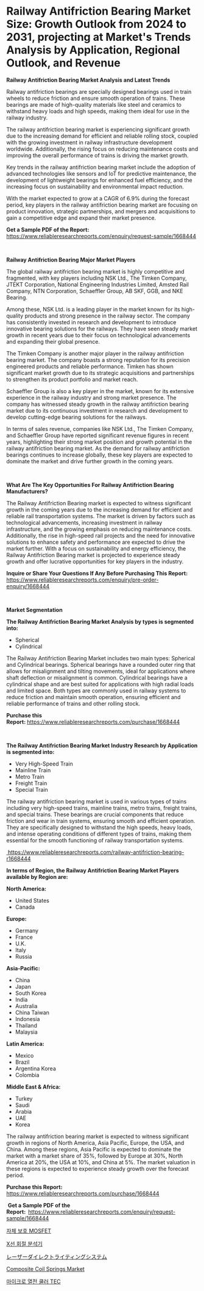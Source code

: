 <p><h1>Railway Antifriction Bearing Market Size: Growth Outlook from 2024 to 2031, projecting at Market's Trends Analysis by Application, Regional Outlook, and Revenue</h1></p><p><strong>Railway Antifriction Bearing Market Analysis and Latest Trends</strong></p>
<p><p>Railway antifriction bearings are specially designed bearings used in train wheels to reduce friction and ensure smooth operation of trains. These bearings are made of high-quality materials like steel and ceramics to withstand heavy loads and high speeds, making them ideal for use in the railway industry.</p><p>The railway antifriction bearing market is experiencing significant growth due to the increasing demand for efficient and reliable rolling stock, coupled with the growing investment in railway infrastructure development worldwide. Additionally, the rising focus on reducing maintenance costs and improving the overall performance of trains is driving the market growth.</p><p>Key trends in the railway antifriction bearing market include the adoption of advanced technologies like sensors and IoT for predictive maintenance, the development of lightweight bearings for enhanced fuel efficiency, and the increasing focus on sustainability and environmental impact reduction.</p><p>With the market expected to grow at a CAGR of 6.9% during the forecast period, key players in the railway antifriction bearing market are focusing on product innovation, strategic partnerships, and mergers and acquisitions to gain a competitive edge and expand their market presence.</p></p>
<p><strong>Get a Sample PDF of the Report:&nbsp;</strong> <a href="https://www.reliableresearchreports.com/enquiry/request-sample/1668444">https://www.reliableresearchreports.com/enquiry/request-sample/1668444</a></p>
<p>&nbsp;</p>
<p><strong>Railway Antifriction Bearing Major Market Players</strong></p>
<p><p>The global railway antifriction bearing market is highly competitive and fragmented, with key players including NSK Ltd., The Timken Company, JTEKT Corporation, National Engineering Industries Limited, Amsted Rail Company, NTN Corporation, Schaeffler Group, AB SKF, GGB, and NKE Bearing. </p><p>Among these, NSK Ltd. is a leading player in the market known for its high-quality products and strong presence in the railway sector. The company has consistently invested in research and development to introduce innovative bearing solutions for the railways. They have seen steady market growth in recent years due to their focus on technological advancements and expanding their global presence.</p><p>The Timken Company is another major player in the railway antifriction bearing market. The company boasts a strong reputation for its precision engineered products and reliable performance. Timken has shown significant market growth due to its strategic acquisitions and partnerships to strengthen its product portfolio and market reach.</p><p>Schaeffler Group is also a key player in the market, known for its extensive experience in the railway industry and strong market presence. The company has witnessed steady growth in the railway antifriction bearing market due to its continuous investment in research and development to develop cutting-edge bearing solutions for the railways.</p><p>In terms of sales revenue, companies like NSK Ltd., The Timken Company, and Schaeffler Group have reported significant revenue figures in recent years, highlighting their strong market position and growth potential in the railway antifriction bearing market. As the demand for railway antifriction bearings continues to increase globally, these key players are expected to dominate the market and drive further growth in the coming years.</p></p>
<p>&nbsp;</p>
<p><strong>What Are The Key Opportunities For Railway Antifriction Bearing Manufacturers?</strong></p>
<p><p>The Railway Antifriction Bearing market is expected to witness significant growth in the coming years due to the increasing demand for efficient and reliable rail transportation systems. The market is driven by factors such as technological advancements, increasing investment in railway infrastructure, and the growing emphasis on reducing maintenance costs. Additionally, the rise in high-speed rail projects and the need for innovative solutions to enhance safety and performance are expected to drive the market further. With a focus on sustainability and energy efficiency, the Railway Antifriction Bearing market is projected to experience steady growth and offer lucrative opportunities for key players in the industry.</p></p>
<p><strong>Inquire or Share Your Questions If Any Before Purchasing This Report:</strong> <a href="https://www.reliableresearchreports.com/enquiry/pre-order-enquiry/1668444">https://www.reliableresearchreports.com/enquiry/pre-order-enquiry/1668444</a></p>
<p>&nbsp;</p>
<p><strong>Market Segmentation</strong></p>
<p><strong>The Railway Antifriction Bearing Market Analysis by types is segmented into:</strong></p>
<p><ul><li>Spherical</li><li>Cylindrical</li></ul></p>
<p><p>The Railway Antifriction Bearing Market includes two main types: Spherical and Cylindrical bearings. Spherical bearings have a rounded outer ring that allows for misalignment and tilting movements, ideal for applications where shaft deflection or misalignment is common. Cylindrical bearings have a cylindrical shape and are best suited for applications with high radial loads and limited space. Both types are commonly used in railway systems to reduce friction and maintain smooth operation, ensuring efficient and reliable performance of trains and other rolling stock.</p></p>
<p><strong>Purchase this Report:&nbsp;</strong><a href="https://www.reliableresearchreports.com/purchase/1668444">https://www.reliableresearchreports.com/purchase/1668444</a></p>
<p>&nbsp;</p>
<p><strong>The Railway Antifriction Bearing Market Industry Research by Application is segmented into:</strong></p>
<p><ul><li>Very High-Speed Train</li><li>Mainline Train</li><li>Metro Train</li><li>Freight Train</li><li>Special Train</li></ul></p>
<p><p>The railway antifriction bearing market is used in various types of trains including very high-speed trains, mainline trains, metro trains, freight trains, and special trains. These bearings are crucial components that reduce friction and wear in train systems, ensuring smooth and efficient operation. They are specifically designed to withstand the high speeds, heavy loads, and intense operating conditions of different types of trains, making them essential for the smooth functioning of railway transportation systems.</p></p>
<p><a href="https://www.reliableresearchreports.com/railway-antifriction-bearing-r1668444">&nbsp;https://www.reliableresearchreports.com/railway-antifriction-bearing-r1668444</a></p>
<p><strong>In terms of Region, the Railway Antifriction Bearing Market Players available by Region are:</strong></p>
<p>
    <p> <strong> North America: </strong>
        <ul>
            <li>United States</li>
            <li>Canada</li>
        </ul>
        </p> 
    <p> <strong> Europe: </strong>
        <ul>
            <li>Germany</li>
            <li>France</li>
            <li>U.K.</li>
            <li>Italy</li>
            <li>Russia</li>
        </ul>
        </p> 
    <p> <strong> Asia-Pacific: </strong>
        <ul>
            <li>China</li>
            <li>Japan</li>
            <li>South Korea</li>
            <li>India</li>
            <li>Australia</li>
            <li>China Taiwan</li>
            <li>Indonesia</li>
            <li>Thailand</li>
            <li>Malaysia</li>
        </ul>
        </p> 
    <p> <strong> Latin America: </strong>
        <ul>
            <li>Mexico</li>
            <li>Brazil</li>
            <li>Argentina Korea</li>
            <li>Colombia</li>
        </ul>
        </p> 
    <p> <strong> Middle East & Africa: </strong>
        <ul>
            <li>Turkey</li>
            <li>Saudi</li>
            <li>Arabia</li>
            <li>UAE</li>
            <li>Korea</li>
        </ul>
    </p>
    </p>
<p><p>The railway antifriction bearing market is expected to witness significant growth in regions of North America, Asia Pacific, Europe, the USA, and China. Among these regions, Asia Pacific is expected to dominate the market with a market share of 35%, followed by Europe at 30%, North America at 20%, the USA at 10%, and China at 5%. The market valuation in these regions is expected to experience steady growth over the forecast period.</p></p>
<p><strong>Purchase this Report: </strong><a href="https://www.reliableresearchreports.com/purchase/1668444">https://www.reliableresearchreports.com/purchase/1668444</a></p>
<p>&nbsp;<strong>Get a Sample PDF of the Report:&nbsp;&nbsp;</strong><a href="https://www.reliableresearchreports.com/enquiry/request-sample/1668444">https://www.reliableresearchreports.com/enquiry/request-sample/1668444</a></p>
<p><strong></strong></p>
<p><p><a href="https://medium.com/@mathieu.rico66/%EC%9E%90%EA%B0%80-%EB%B3%B4%ED%98%B8-mosfet-%EC%82%B0%EC%97%85%EC%97%90-%EB%8C%80%ED%95%9C-%ED%86%B5%EC%B0%B0-%EC%8B%9C%EC%9E%A5%EC%9D%98-%EC%9E%AC%EC%A0%95-%EC%83%81%ED%83%9C-%EC%8B%9C%EC%9E%A5-%EA%B7%9C%EB%AA%A8-%EB%B0%8F-2031%EB%85%84%EA%B9%8C%EC%A7%80%EC%9D%98-%EC%88%98%EC%9D%B5-%EB%B6%84%EC%84%9D-a7af3ad2acbc">자체 보호 MOSFET</a></p><p><a href="https://github.com/vsap75a286l/Market-Research-Report-List-2/blob/main/4301219115599.md">X선 회절 분석기</a></p><p><a href="https://medium.com/@vkdyfujt97/2024%E5%B9%B4%E3%81%8B%E3%82%892031%E5%B9%B4%E3%81%BE%E3%81%A7%E3%81%AE%E6%9C%9F%E9%96%93%E3%81%AB%E3%81%8A%E3%81%91%E3%82%8B%E3%83%AC%E3%83%BC%E3%82%B6%E3%83%BC%E3%83%80%E3%82%A4%E3%83%AC%E3%82%AF%E3%83%88%E3%83%A9%E3%82%A4%E3%83%86%E3%82%A3%E3%83%B3%E3%82%B0%E3%82%B7%E3%82%B9%E3%83%86%E3%83%A0%E5%B8%82%E5%A0%B4%E3%82%B7%E3%82%A7%E3%82%A2%E3%81%8A%E3%82%88%E3%81%B3%E7%AB%B6%E4%BA%89%E7%92%B0%E5%A2%83%E3%81%AB%E9%96%A2%E3%81%99%E3%82%8B%E6%B4%9E%E5%AF%9F-4990d2b3dfdb">レーザーダイレクトライティングシステム</a></p><p><a href="https://github.com/arionmp/Market-Research-Report-List-3/blob/main/composite-coil-springs-market.md">Composite Coil Springs Market</a></p><p><a href="https://medium.com/@hasibul7690_1727/%EB%AF%B8%EC%84%B8-%EC%97%B4%EC%A0%84%EA%B8%B0-%EC%BF%A8%EB%9F%AC-tec-%EC%8B%9C%EC%9E%A5%EC%9D%98-%EC%8B%AC%EC%B8%B5-%EC%A1%B0%EC%82%AC-%ED%8A%B8%EB%A0%8C%EB%93%9C-%EC%8B%9C%EC%9E%A5-%EC%84%B8%EB%B6%84%ED%99%94-%EB%B0%8F-%EA%B2%BD%EC%9F%81-%EB%B6%84%EC%84%9D-cfef1e401d40">마이크로 열전 쿨러 TEC</a></p></p>